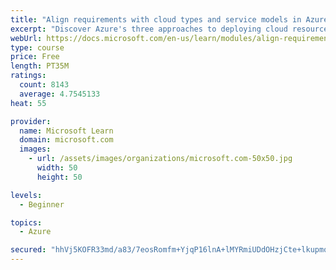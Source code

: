 ```yaml
---
title: "Align requirements with cloud types and service models in Azure"
excerpt: "Discover Azure's three approaches to deploying cloud resources -- public, private, and hybrid -- and learn the difference each makes in your Azure services."
webUrl: https://docs.microsoft.com/en-us/learn/modules/align-requirements-in-azure/
type: course
price: Free
length: PT35M
ratings:
  count: 8143
  average: 4.7545133
heat: 55

provider:
  name: Microsoft Learn
  domain: microsoft.com
  images:
    - url: /assets/images/organizations/microsoft.com-50x50.jpg
      width: 50
      height: 50

levels:
  - Beginner

topics:
  - Azure

secured: "hhVj5KOFR33md/a83/7eosRomfm+YjqP16lnA+lMYRmiUDdOHzjCte+lkupmq8cwhU/RRWvy9QiZFju3tqPg4/CaQy/t+1LPLKHjn0MeXhVihz2CiOQ4KFK4aHWKYDFVo+ByJJjbCiZ2KuGcrb8lD+LqQ11Wk/5qu38eUS7wgSYuWAgmIexJBYi8yYOfRE7R7uJT10eS1HuznMO5jf79kPaxni85phmIrKede8M39lIqKpfIVPqj7rMsvpaWgHVCy+jXjOy5JEGj8aaoH4lvaySOSSbNh4JOFil5ZrJweXSv/IRTOFgJyaVQRoL2vmTb1bAatZ0k708hOkcM8PmV9Da1AV5f0j7iNSJVTqm7PmA/PWvOiLaMiYVypsb/iphDyEamp6q/w9lmlxGgAodA4X5yM0wKJNoqwNnBmoc+k3o=;+yjTzvlLXE9FeEmaUqF4eA=="
---
```


